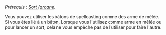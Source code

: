 *Prérequis : [Sort (arcane)](../../../../1.%20Talent%20de%20base/Sorts.md#Sort%20(arcane))*

Vous pouvez utiliser les bâtons de spellcasting comme des arme de mêlée.
Si vous étes lié à un bâton, Lorsque vous l'utilisez comme arme en mêlée ou pour lancer un sort, cela ne vous empêche pas de l'utiliser pour faire l'autre.